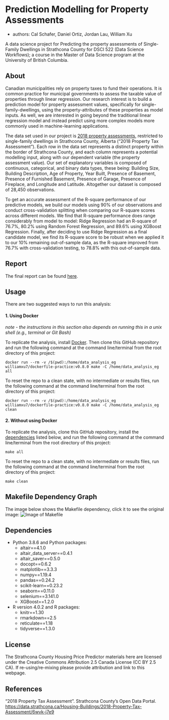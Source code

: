 # Prediction Modelling for Property Assessments
* authors: Cal Schafer, Daniel Ortiz, Jordan Lau, William Xu

A data science project for Predicting the property assessments of Single-Family Dwellings in Strathcona County for DSCI 522 (Data Science Workflows); a course in the Master of Data Science program at the University of British Columbia.

## About

Canadian municipalities rely on property taxes to fund their operations. It is common practice for municipal governments to assess the taxable value of properties through linear regression. Our research interest is to build a prediction model for property assessment values, specifically for single-family-dwellings, using the property-attributes of these properties as model inputs. As well, we are interested in going beyond the traditional linear regression model and instead predict using more complex models more commonly used in machine-learning applications. 

The data set used in our project is [2018 property assessments](https://data.strathcona.ca/Housing-Buildings/2018-Property-Tax-Assessment/6wvk-j7e9), restricted to single-family dwellings in Strathcona County, Alberta (“2018 Property Tax Assessment”). Each row in the data set represents a distinct property within the border of Strathcona County, and each column represents a potential modelling input, along with our dependent variable (the property assessment value). Our set of explanatory variables is composed of continuous, categorical, and binary data types, these being: Building Size, Building Description, Age of Property, Year Built, Presence of Basement, Presence of Furnished Basement, Presence of Garage, Presence of Fireplace, and Longitude and Latitude. Altogether our dataset is composed of 28,450 observations.

To get an accurate assessment of the R-square performance of our predictive models, we build our models using 90% of our observations and conduct cross-validation splitting when comparing our R-square scores across different models. We find that R-square performance does range considerably from model to model: Ridge Regression had an R-square of 76.7%, 80.2% using Random Forest Regression, and 89.6% using XGBoost Regression. Finally, after deciding to use Ridge Regression as a final candidate model, we find its R-square score to be robust when we applied it to our 10% remaining out-of-sample data, as the R-square improved from 76.7% with cross-validation testing, to 78.8% with this out-of-sample data. 

## Report
The final report can be found [here](http://htmlpreview.github.io/?https://raw.githubusercontent.com/UBC-MDS/522-Group_30-Rockstars/main/doc/strathcona_housing_price_predict_report.html).

## Usage

There are two suggested ways to run this analysis:

#### 1. Using Docker
*note - the instructions in this section also depends on running this in a unix shell (e.g., terminal or Git Bash)*

To replicate the analysis, install [Docker](https://www.docker.com/get-started). Then clone this GitHub repository and run the following command at the command line/terminal from the root directory of this project:

```
docker run --rm -v /$(pwd):/home/data_analysis_eg williamxu7/dockerfile-practice:v0.8.0 make -C /home/data_analysis_eg all
```

To reset the repo to a clean state, with no intermediate or results files, run the following command at the command line/terminal from the root directory of this project:

```
docker run --rm -v /$(pwd):/home/data_analysis_eg williamxu7/dockerfile-practice:v0.8.0 make -C /home/data_analysis_eg clean
```

#### 2. Without using Docker

To replicate the analysis, clone this GitHub repository, install the [dependencies](#dependencies) listed below, and run the following command at the command line/terminal from the root directory of this project:

```
make all
```

To reset the repo to a clean state, with no intermediate or results files, run the following command at the command line/terminal from the root directory of this project:

```
make clean
```
## Makefile Dependency Graph
The image below shows the Makefile dependency, click it to see the original image:
![Image of Makefile](https://github.com/UBC-MDS/522-Group_30-Rockstars/blob/main/Makefile.png)

## Dependencies
- Python 3.8.6 and Python packages:
   - altair==4.1.0
   - altair_data_server==0.4.1
   - altair_saver==0.5.0
   - docopt==0.6.2
   - matplotlib==3.3.3
   - numpy==1.19.4
   - pandas==0.24.2
   - scikit-learn==0.23.2
   - seaborn==0.11.0
   - selenium==3.141.0
   - XGBoost==1.2.0
- R version 4.0.2 and R packages:
  - knitr==1.30
  - rmarkdown==2.5
  - reticulate==1.18
  - tidyverse==1.3.0

## License
The Strathcona County Housing Price Predictor materials here are licensed under the Creative Commons Attribution 2.5 Canada License (CC BY 2.5 CA). If re-using/re-mixing please provide attribution and link to this webpage.

## References
“2018 Property Tax Assessment”. Strathcona County’s Open Data Portal. https://data.strathcona.ca/Housing-Buildings/2018-Property-Tax-Assessment/6wvk-j7e9
